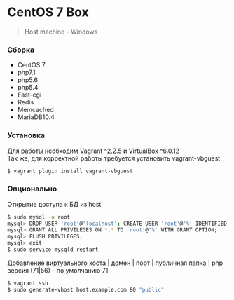 # CentOS 7 Box
> Host machine - Windows

### Сборка
* CentOS 7
* php7.1
* php5.6
* php5.4
* Fast-cgi
* Redis
* Memcached
* MariaDB10.4

### Установка
Для работы необходим Vagrant ^2.2.5 и VirtualBox ^6.0.12  
Так же, для корректной работы требуется установить vagrant-vbguest
```sh
$ vagrant plugin install vagrant-vbguest
```
### Опционально
Открытие доступа к БД из host
```sh
$ sudo mysql -u root
mysql> DROP USER 'root'@'localhost'; CREATE USER 'root'@'%' IDENTIFIED BY '';
mysql> GRANT ALL PRIVILEGES ON *.* TO 'root'@'%' WITH GRANT OPTION;
mysql> FLUSH PRIVILEGES;
mysql> exit
$ sudo service mysqld restart
```
Добавление виртуального хоста | домен | порт | публичная папка | php версия (71|56) - по умолчанию 71
```sh
$ vagrant ssh
$ sudo generate-vhost host.example.com 80 "public"
```